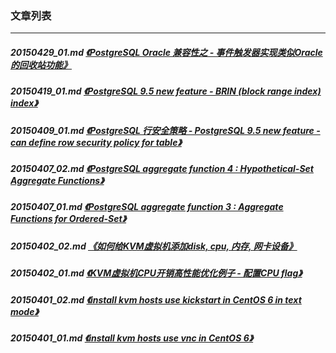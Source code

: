 ### 文章列表  
----  
##### 20150429_01.md   [《PostgreSQL Oracle 兼容性之 - 事件触发器实现类似Oracle的回收站功能》](20150429_01.md)  
##### 20150419_01.md   [《PostgreSQL 9.5 new feature - BRIN (block range index) index》](20150419_01.md)  
##### 20150409_01.md   [《PostgreSQL 行安全策略 - PostgreSQL 9.5 new feature - can define row security policy for table》](20150409_01.md)  
##### 20150407_02.md   [《PostgreSQL aggregate function 4 : Hypothetical-Set Aggregate Functions》](20150407_02.md)  
##### 20150407_01.md   [《PostgreSQL aggregate function 3 : Aggregate Functions for Ordered-Set》](20150407_01.md)  
##### 20150402_02.md   [《如何给KVM虚拟机添加disk, cpu, 内存, 网卡设备》](20150402_02.md)  
##### 20150402_01.md   [《KVM虚拟机CPU开销高性能优化例子 - 配置CPU flag》](20150402_01.md)  
##### 20150401_02.md   [《install kvm hosts use kickstart in CentOS 6 in text mode》](20150401_02.md)  
##### 20150401_01.md   [《install kvm hosts use vnc in CentOS 6》](20150401_01.md)  
